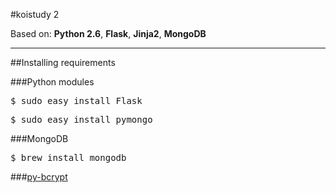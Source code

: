 #koistudy 2

Based on: **Python 2.6**, **Flask**, **Jinja2**, **MongoDB**

----------
##Installing requirements

###Python modules
<pre>$ sudo easy_install Flask</pre>
<pre>$ sudo easy_install pymongo</pre>

###MongoDB
<pre>$ brew install mongodb</pre>

###[py-bcrypt](http://www.mindrot.org/projects/py-bcrypt/)
